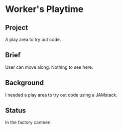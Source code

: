 # Worker's Playtime

## Project

A play area to try out code.

## Brief

User can move along. Nothing to see here.

## Background

I needed a play area to try out code using a JAMstack.

## Status

In the factory canteen.
